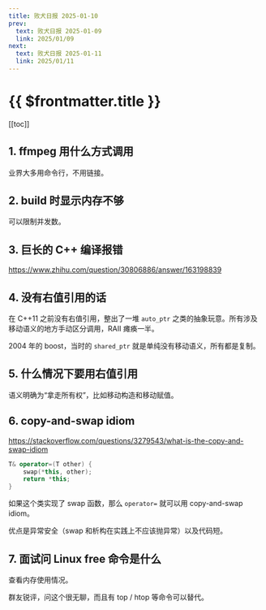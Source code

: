 ```yaml
---
title: 败犬日报 2025-01-10
prev:
  text: 败犬日报 2025-01-09
  link: 2025/01/09
next:
  text: 败犬日报 2025-01-11
  link: 2025/01/11
---
```


# {{ $frontmatter.title }}

[[toc]]

## 1. ffmpeg 用什么方式调用

业界大多用命令行，不用链接。

## 2. build 时显示内存不够

可以限制并发数。

## 3. 巨长的 C++ 编译报错

<https://www.zhihu.com/question/30806886/answer/163198839>

## 4. 没有右值引用的话

在 C++11 之前没有右值引用，整出了一堆 `auto_ptr` 之类的抽象玩意。所有涉及移动语义的地方手动区分调用，RAII 瘫痪一半。

2004 年的 boost，当时的 `shared_ptr` 就是单纯没有移动语义，所有都是复制。

## 5. 什么情况下要用右值引用

语义明确为“拿走所有权”，比如移动构造和移动赋值。

## 6. copy-and-swap idiom

<https://stackoverflow.com/questions/3279543/what-is-the-copy-and-swap-idiom>

```cpp
T& operator=(T other) {
    swap(*this, other);
    return *this;
}
```

如果这个类实现了 swap 函数，那么 `operator=` 就可以用 copy-and-swap idiom。

优点是异常安全（swap 和析构在实践上不应该抛异常）以及代码短。

## 7. 面试问 Linux free 命令是什么

查看内存使用情况。

群友锐评，问这个很无聊，而且有 top / htop 等命令可以替代。
